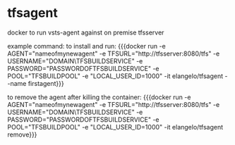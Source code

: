 # tfsagent
docker to run vsts-agent against on premise tfsserver

example command:
to install and run:
{{{docker run -e AGENT="nameofmynewagent" -e TFSURL="http://tfsserver:8080/tfs" -e USERNAME="DOMAIN\TFSBUILDSERVICE" -e PASSWORD="PASSWORDOFTFSBUILDSERVICE" -e POOL="TFSBUILDPOOL" -e "LOCAL_USER_ID=1000" -it elangelo/tfsagent --name firstagent}}}

to remove the agent after killing the container:
{{{docker run -e AGENT="nameofmynewagent" -e TFSURL="http://tfsserver:8080/tfs" -e USERNAME="DOMAIN\TFSBUILDSERVICE" -e PASSWORD="PASSWORDOFTFSBUILDSERVICE" -e POOL="TFSBUILDPOOL" -e "LOCAL_USER_ID=1000" -it elangelo/tfsagent remove}}}
